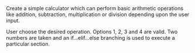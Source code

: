 Create a simple calculator which can perform basic arithmetic operations like addition, subtraction, multiplication or division depending upon the user input.

User choose the desired operation. Options 1, 2, 3 and 4 are valid.
Two numbers are taken and an if…elif…else branching is used to execute a particular section.
